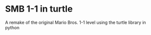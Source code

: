 # SMB 1-1 in turtle

A remake of the original Mario Bros. 1-1 level using the turtle library in python 

